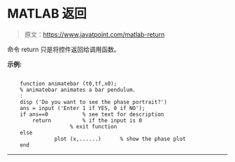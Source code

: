 # MATLAB 返回

> 原文：<https://www.javatpoint.com/matlab-return>

命令 return 只是将控件返回给调用函数。

**示例:**

```

	function animatebar (t0,tf,x0);
	% animatebar animates a bar pendulum.
	:
	disp ('Do you want to see the phase portrait?')
	ans = input ('Enter 1 if YES, 0 if NO');
	if ans==0			% see text for description		
	    return			% if the input is 0
					% exit function
	else
	           plot (x,......)		% show the phase plot
	end

```

* * *